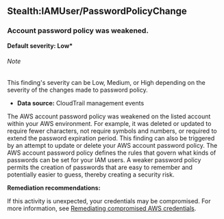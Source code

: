 Stealth:IAMUser/PasswordPolicyChange
------------------------------------


### Account password policy was weakened.


**Default severity: Low\***


###### Note

This finding's severity can be Low, Medium, or High depending on the severity of the changes made to password policy.


 * **Data source:** CloudTrail management events

The AWS account password policy was weakened on the listed account within your AWS environment. For example, it was deleted or updated to require fewer characters, not require symbols and numbers, or required to extend the password expiration period. This finding can also be triggered by an attempt to update or delete your AWS account password policy. The AWS account password policy defines the rules that govern what kinds of passwords can be set for your IAM users. A weaker password policy permits the creation of passwords that are easy to remember and potentially easier to guess, thereby creating a security risk.


**Remediation recommendations:**


If this activity is unexpected, your credentials may be compromised. For more information, see [Remediating compromised AWS credentials](https://docs.aws.amazon.com/guardduty/latest/ug/guardduty_remediate.html#compromised-creds).

